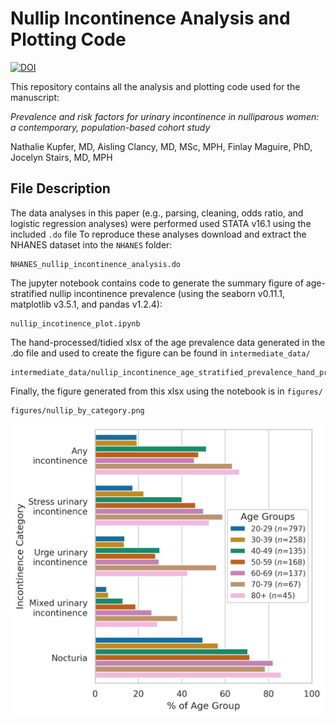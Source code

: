 # Nullip Incontinence Analysis and Plotting Code

[![DOI](https://zenodo.org/badge/514973093.svg)](https://zenodo.org/badge/latestdoi/514973093)


This repository contains all the analysis and plotting code used for the manuscript:

*Prevalence and risk factors for urinary incontinence in nulliparous women: a contemporary, population-based cohort study*

Nathalie Kupfer, MD, Aisling Clancy, MD, MSc, MPH, Finlay Maguire, PhD, Jocelyn Stairs, MD, MPH

## File Description

The data analyses in this paper (e.g., parsing, cleaning, odds ratio, and logistic regression analyses) were performed used STATA v16.1 using the included `.do` file
To reproduce these analyses download and extract the NHANES dataset into the `NHANES` folder:

    NHANES_nullip_incontinence_analysis.do

The jupyter notebook contains code to generate the summary figure of age-stratified nullip incontinence prevalence (using the seaborn v0.11.1, matplotlib v3.5.1, and pandas v1.2.4):

    nullip_incotinence_plot.ipynb 

The hand-processed/tidied xlsx of the age prevalence data generated in the .do file and used to create the figure can be found in `intermediate_data/`

    intermediate_data/nullip_incontinence_age_stratified_prevalence_hand_processed.xlsx

Finally, the figure generated from this xlsx using the notebook is in `figures/`

    figures/nullip_by_category.png

![](figures/nullip_by_category.png)
